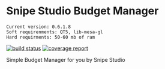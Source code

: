 Snipe Studio Budget Manager
===
~~~~~~~~~~
Current version: 0.6.1.8
Soft requirenments: QT5, lib-mesa-gl
Hard requirments: 50-60 mb of ram
~~~~~~~~~~

[![build status](https://gitlab.com/SteamDragon/Budjet_manager/badges/dev/build.svg)](https://gitlab.com/SteamDragon/Budjet_manager/commits/dev)
[![coverage report](https://gitlab.com/SteamDragon/Budjet_manager/badges/dev/coverage.svg)](https://gitlab.com/SteamDragon/Budjet_manager/commits/dev)

Simple Budget Manager for you by Snipe Studio
